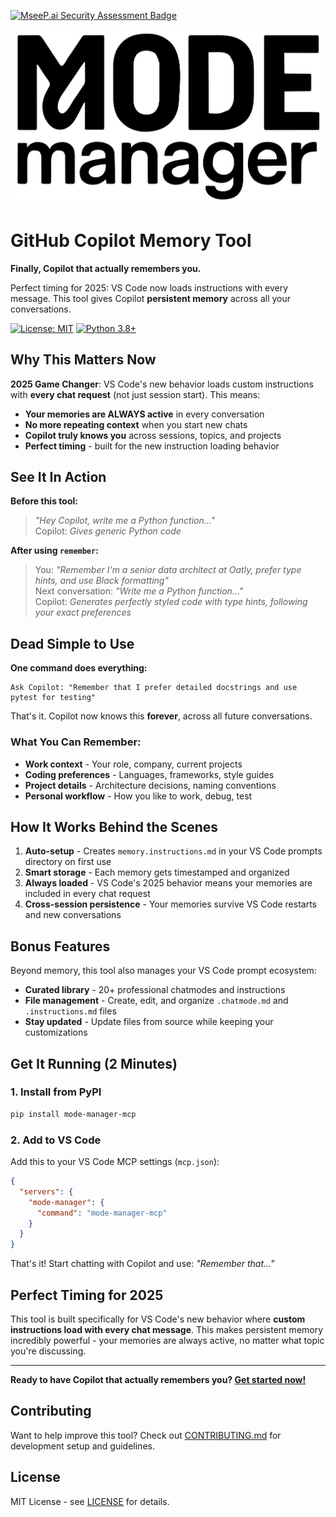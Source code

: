 [![MseeP.ai Security Assessment Badge](https://mseep.net/pr/niclasolofsson-mode-manager-mcp-badge.png)](https://mseep.ai/app/niclasolofsson-mode-manager-mcp)

<picture>
  <source media="(prefers-color-scheme: dark)" srcset="logo-dark-theme.svg">
  <source media="(prefers-color-scheme: light)" srcset="logo-light-theme.svg">
  <img alt="GitHub Copilot Memory Tool" src="https://raw.githubusercontent.com/NiclasOlofsson/mode-manager-mcp/refs/heads/main/logo-light-theme.svg" width="800">
</picture>

# GitHub Copilot Memory Tool

**Finally, Copilot that actually remembers you.**

Perfect timing for 2025: VS Code now loads instructions with every message. This tool gives Copilot **persistent memory** across all your conversations.

[![License: MIT](https://img.shields.io/badge/License-MIT-yellow.svg)](https://opensource.org/licenses/MIT)
[![Python 3.8+](https://img.shields.io/badge/python-3.8+-blue.svg)](https://www.python.org/downloads/)

## Why This Matters Now

**2025 Game Changer**: VS Code's new behavior loads custom instructions with **every chat request** (not just session start). This means:

- **Your memories are ALWAYS active** in every conversation  
- **No more repeating context** when you start new chats
- **Copilot truly knows you** across sessions, topics, and projects
- **Perfect timing** - built for the new instruction loading behavior

## See It In Action

**Before this tool:**
> *"Hey Copilot, write me a Python function..."*  
> Copilot: *Gives generic Python code*

**After using `remember`:**
> You: *"Remember I'm a senior data architect at Oatly, prefer type hints, and use Black formatting"*  
> Next conversation: *"Write me a Python function..."*  
> Copilot: *Generates perfectly styled code with type hints, following your exact preferences*

## Dead Simple to Use

**One command does everything:**

```
Ask Copilot: "Remember that I prefer detailed docstrings and use pytest for testing"
```

That's it. Copilot now knows this **forever**, across all future conversations.

### What You Can Remember:
- **Work context** - Your role, company, current projects
- **Coding preferences** - Languages, frameworks, style guides  
- **Project details** - Architecture decisions, naming conventions
- **Personal workflow** - How you like to work, debug, test

## How It Works Behind the Scenes

1. **Auto-setup** - Creates `memory.instructions.md` in your VS Code prompts directory on first use
2. **Smart storage** - Each memory gets timestamped and organized  
3. **Always loaded** - VS Code's 2025 behavior means your memories are included in every chat request
4. **Cross-session persistence** - Your memories survive VS Code restarts and new conversations

## Bonus Features

Beyond memory, this tool also manages your VS Code prompt ecosystem:
- **Curated library** - 20+ professional chatmodes and instructions  
- **File management** - Create, edit, and organize `.chatmode.md` and `.instructions.md` files
- **Stay updated** - Update files from source while keeping your customizations

## Get It Running (2 Minutes)

### 1. Install from PyPI
```bash
pip install mode-manager-mcp
```

### 2. Add to VS Code
Add this to your VS Code MCP settings (`mcp.json`):
```json
{
  "servers": {
    "mode-manager": {
      "command": "mode-manager-mcp"
    }
  }
}
```

That's it! Start chatting with Copilot and use: *"Remember that..."*

## Perfect Timing for 2025

This tool is built specifically for VS Code's new behavior where **custom instructions load with every chat message**. This makes persistent memory incredibly powerful - your memories are always active, no matter what topic you're discussing.

---

**Ready to have Copilot that actually remembers you? [Get started now!](#get-it-running-2-minutes)**

## Contributing

Want to help improve this tool? Check out [CONTRIBUTING.md](CONTRIBUTING.md) for development setup and guidelines.

## License

MIT License - see [LICENSE](LICENSE) for details.
